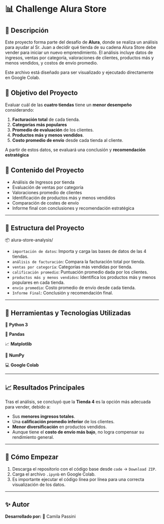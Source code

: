 # 📊 Challenge Alura Store

## :pushpin: Descripción

Este proyecto forma parte del desafío de **Alura**, donde se realiza un análisis para ayudar al Sr. Juan a decidir qué tienda de su cadena Alura Store debe vender para iniciar un nuevo emprendimiento. El análisis incluye datos de ingresos, ventas por categoría, valoraciones de clientes, productos más y menos vendidos, y costos de envío promedio.

Este archivo está diseñado para ser visualizado y ejecutado directamente en Google Colab.

## 🧠 Objetivo del Proyecto

Evaluar cuál de las **cuatro tiendas** tiene un **menor desempeño** considerando:

1. **Facturación total** de cada tienda.
2. **Categorías más populares**
3. **Promedio de evaluación** de los clientes.
4. **Productos más y menos vendidos**.
5. **Costo promedio de envío** desde cada tienda al cliente.

A partir de estos datos, se evaluará una conclusión y **recomendación estratégica**

## 🧾 Contenido del Proyecto

- Análisis de Ingresos por tienda
- Evaluación de ventas por categoría
- Valoraciones promedio de clientes
- Identificación de productos más y menos vendidos
- Comparación de costes de envío
- Informe final con conclusiones y recomendación estratégica

---

## 📁 Estructura del Proyecto

📦 alura-store-analysis/

- `importación de datos`: Importa y carga las bases de datos de las 4 tiendas.
-  `análisis de facturación`: Compara la facturación total por tienda.
- `ventas por categoría`: Categorías más vendidas por tienda.
-  `calificación promedio`: Puntuación promedio dada por los clientes.
-  `productos más y menos vendidos`: Identifica los productos más y menos populares en cada tienda.
-  `envío promedio`: Costo promedio de envío desde cada tienda.
-  `Informe Final`: Conclusión y recomendación final.

---

## 🧠 Herramientas y Tecnologías Utilizadas

🐍 **Python 3**

🐼 **Pandas**

📈 **Matplotlib**

📐 **NumPy**

💻 **Google Colab**

---

## 📈 Resultados Principales

Tras el análisis, se concluyó que la **Tienda 4** es la opción más adecuada para vender, debido a:

- Sus **menores ingresos totales**.
- Una **calificación promedio inferior** de los clientes.
- **Menor diversificación** en productos vendidos.
- Aunque tiene el **costo de envío más bajo**, no logra compensar su rendimiento general.

---

## 🚀 Cómo Empezar

1. Descarga el repositorio con el código base desde `code` → `Download ZIP`.
2. Carga el archivo `.ipynb` en Google Colab.
3. Es importante ejecutar el código línea por línea para una correcta visualización de los datos.

---

## ✨ Autor

**Desarrollado por:** 👤 Camila Passini 
